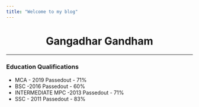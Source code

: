 ```yaml
---
title: "Welcome to my blog"
---
```

<h1 style="text-align:center;">Gangadhar Gandham</h1>

<hr>
<h3> Education Qualifications </h3>

* MCA - 2019 Passedout - 71%
* BSC -2016 Passedout - 60%
* INTERMEDIATE MPC -2013 Passedout - 71%
* SSC - 2011 Passedout - 83% 
